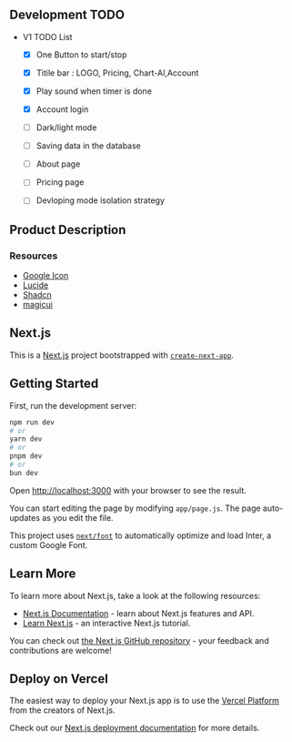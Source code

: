
## Development TODO 




- V1 TODO List
    - [X] One Button to start/stop
    - [X] Titile bar : LOGO, Pricing, Chart-AI,Account
    - [X] Play sound when timer is done
    - [X] Account login 
    - [ ] Dark/light mode
    - [ ] Saving data in the database
    - [ ] About page
    - [ ] Pricing page 
    - [ ] Devloping mode isolation strategy
    




## Product Description

### Resources

- [Google Icon](https://developers.google.com/identity/branding-guidelines)
- [Lucide](https://lucide.dev/)
- [Shadcn](https://ui.shadcn.com/)
- [magicui](https://magicui.design/)

## Next.js

This is a [Next.js](https://nextjs.org/) project bootstrapped with [`create-next-app`](https://github.com/vercel/next.js/tree/canary/packages/create-next-app).

## Getting Started

First, run the development server:

```bash
npm run dev
# or
yarn dev
# or
pnpm dev
# or
bun dev
```

Open [http://localhost:3000](http://localhost:3000) with your browser to see the result.

You can start editing the page by modifying `app/page.js`. The page auto-updates as you edit the file.

This project uses [`next/font`](https://nextjs.org/docs/basic-features/font-optimization) to automatically optimize and load Inter, a custom Google Font.

## Learn More

To learn more about Next.js, take a look at the following resources:

- [Next.js Documentation](https://nextjs.org/docs) - learn about Next.js features and API.
- [Learn Next.js](https://nextjs.org/learn) - an interactive Next.js tutorial.

You can check out [the Next.js GitHub repository](https://github.com/vercel/next.js/) - your feedback and contributions are welcome!

## Deploy on Vercel

The easiest way to deploy your Next.js app is to use the [Vercel Platform](https://vercel.com/new?utm_medium=default-template&filter=next.js&utm_source=create-next-app&utm_campaign=create-next-app-readme) from the creators of Next.js.

Check out our [Next.js deployment documentation](https://nextjs.org/docs/deployment) for more details.
